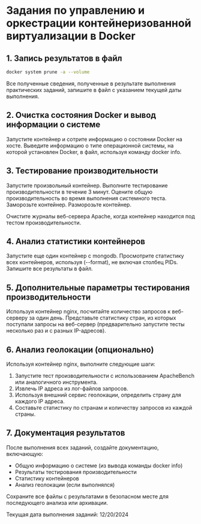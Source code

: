 # Задания по управлению и оркестрации контейнеризованной виртуализации в Docker

## 1. Запись результатов в файл
```bash
docker system prune -a --volume
```
Все полученные сведения, полученные в результате выполнения практических заданий, запишите в файл с указанием текущей даты выполнения.

## 2. Очистка состояния Docker и вывод информации о системе

Запустите контейнер и сотрите информацию о состоянии Docker на хосте. Выведите информацию о типе операционной системы, на которой установлен Docker, в файл, используя команду docker info.

## 3. Тестирование производительности

Запустите произвольный контейнер. Выполните тестирование производительности в течение 3 минут. Оцените общую производительность во время выполнения системного теста. Заморозьте контейнер. Разморозьте контейнер.

Очистите журналы веб-сервера Apache, когда контейнер находится под тестом производительности.

## 4. Анализ статистики контейнеров

Запустите еще один контейнер с mongodb. Просмотрите статистику всех контейнеров, используя (--format), не включая столбец PIDs. Запишите все результаты в файл.

## 5. Дополнительные параметры тестирования производительности

Используя контейнер nginx, посчитайте количество запросов к веб-серверу за один день. Представьте статистику стран, из которых поступали запросы на веб-сервер (предварительно запустите тесты несколько раз и с разных IP-адресов).

## 6. Анализ геолокации (опционально)

Используя контейнер nginx, выполните следующие шаги:
1. Запустите тест производительности с использованием ApacheBench или аналогичного инструмента.
2. Извлечь IP адреса из лог-файлов запросов.
3. Используя внешний сервис геолокации, определить страну для каждого IP адреса.
4. Составьте статистику по странам и количеству запросов из каждой страны.

## 7. Документация результатов

После выполнения всех заданий, создайте документацию, включающую:
- Общую информацию о системе (из вывода команды docker info)
- Результаты тестирования производительности
- Статистику контейнеров
- Анализ геолокации (если выполнялся)

Сохраните все файлы с результатами в безопасном месте для последующего анализа или архивации.

Текущая дата выполнения заданий: 12/20/2024

